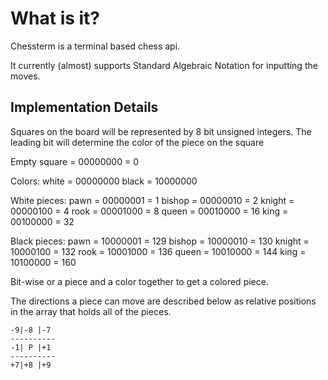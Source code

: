 # What is it?
Chessterm is a terminal based chess api. 

It currently (almost) supports Standard Algebraic Notation for inputting the
moves. 

## Implementation Details
Squares on the board will be represented by 8 bit unsigned integers.
The leading bit will determine the color of the piece on the square

Empty square = 00000000 = 0

Colors:
white        = 00000000
black        = 10000000

White pieces:
pawn         = 00000001 = 1
bishop       = 00000010 = 2
knight       = 00000100 = 4
rook         = 00001000 = 8
queen        = 00010000 = 16
king         = 00100000 = 32

Black pieces:
pawn         = 10000001 = 129
bishop       = 10000010 = 130
knight       = 10000100 = 132
rook         = 10001000 = 136
queen        = 10010000 = 144
king         = 10100000 = 160

Bit-wise or a piece and a color together to get a colored piece.

The directions a piece can move are described below as relative positions in
the array that holds all of the pieces.

    -9|-8 |-7
    ----------
    -1| P |+1  
    ----------  
    +7|+8 |+9

